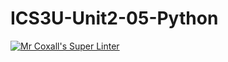 # ICS3U-Unit2-05-Python

[![Mr Coxall's Super Linter](https://github.com/CristianoSellitto/ICS3U-Unit2-05-Python/workflows/Mr%20Coxall's%20Super%20Linter/badge.svg)](https://github.com/CristianoSellitto/ICS3U-Unit2-05-Python/actions/)
